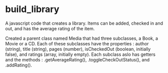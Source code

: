 # build_library



A javascript code that creates a library. Items can be added, checked in and out, and has the average rating of the item.



Created a parent class named Media that had three subclasses, a Book, a Movie or a CD. Each of these subclasses have the properties : author (string), title (string), pages (number), isCheckedOut (boolean, initially false), and ratings (array, initially empty). Each subclass aslo has getters and the methods : .getAverageRating(), .toggleCheckOutStatus(), and .addRating().

